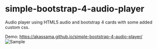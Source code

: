 # simple-bootstrap-4-audio-player
Audio player using HTML5 audio and bootstrap 4 cards with some added custom css.

Demo: https://akassama.github.io/simple-bootstrap-4-audio-player/
![Sample](https://i.ibb.co/BfFTvMc/BS4-MP.jpg)

